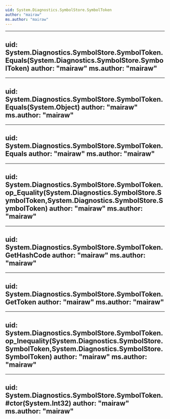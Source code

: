 ```yaml
---
uid: System.Diagnostics.SymbolStore.SymbolToken
author: "mairaw"
ms.author: "mairaw"
---
```


---
uid: System.Diagnostics.SymbolStore.SymbolToken.Equals(System.Diagnostics.SymbolStore.SymbolToken)
author: "mairaw"
ms.author: "mairaw"
---

---
uid: System.Diagnostics.SymbolStore.SymbolToken.Equals(System.Object)
author: "mairaw"
ms.author: "mairaw"
---

---
uid: System.Diagnostics.SymbolStore.SymbolToken.Equals
author: "mairaw"
ms.author: "mairaw"
---

---
uid: System.Diagnostics.SymbolStore.SymbolToken.op_Equality(System.Diagnostics.SymbolStore.SymbolToken,System.Diagnostics.SymbolStore.SymbolToken)
author: "mairaw"
ms.author: "mairaw"
---

---
uid: System.Diagnostics.SymbolStore.SymbolToken.GetHashCode
author: "mairaw"
ms.author: "mairaw"
---

---
uid: System.Diagnostics.SymbolStore.SymbolToken.GetToken
author: "mairaw"
ms.author: "mairaw"
---

---
uid: System.Diagnostics.SymbolStore.SymbolToken.op_Inequality(System.Diagnostics.SymbolStore.SymbolToken,System.Diagnostics.SymbolStore.SymbolToken)
author: "mairaw"
ms.author: "mairaw"
---

---
uid: System.Diagnostics.SymbolStore.SymbolToken.#ctor(System.Int32)
author: "mairaw"
ms.author: "mairaw"
---
